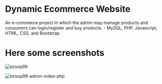 # Dynamic Ecommerce Website

An e-commerce project in which the admin may manage products and consumers can login/register and buy products. - MySQL, PHP, Javascript, HTML, CSS, and Bootstrap.

# Here some screenshots

![ezsop99](https://user-images.githubusercontent.com/81921291/209457912-21757110-e88f-42e3-9d92-bfc35a3a1251.png)

![ezsop99-admin-index-php](https://user-images.githubusercontent.com/81921291/209457895-ca66382d-1d89-4e0f-aea0-afc6f42a3d4a.png)
